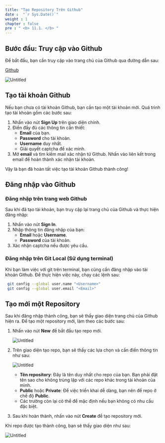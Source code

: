 ```yaml
---
title: "Tạo Repository Trên Github"
date :  "`r Sys.Date()`" 
weight : 1
chapter : false
pre : " <b> 11.1. </b> "
---
```

## Bước đầu: Truy cập vào Github

Để bắt đầu, bạn cần truy cập vào trang chủ của Github qua đường dẫn sau:

[Github](https://github.com/)

![Untitled](/images/Amplify%203cbaff98d368481ca9f4263f39f203c8/image.png)

## Tạo tài khoản Github

Nếu bạn chưa có tài khoản Github, bạn cần tạo một tài khoản mới. Quá trình tạo tài khoản gồm các bước sau:

1. Nhấn vào nút **Sign Up** trên giao diện chính.
2. Điền đầy đủ các thông tin cần thiết:
   - **Email** của bạn.
   - **Password** cho tài khoản.
   - **Username** duy nhất.
   - Giải quyết captcha để xác minh.
3. Mở **email** và tìm kiếm mail xác nhận từ Github. Nhấn vào liên kết trong email để hoàn thành xác nhận tài khoản.

Vậy là bạn đã hoàn tất việc tạo tài khoản Github thành công!

## Đăng nhập vào Github

### Đăng nhập trên trang web Github

Sau khi đã tạo tài khoản, bạn truy cập lại trang chủ của Github và thực hiện đăng nhập:

1. Nhấn vào nút **Sign In**.
2. Nhập thông tin đăng nhập của bạn:
   - **Email** hoặc **Username**.
   - **Password** của tài khoản.
3. Xác nhận captcha nếu được yêu cầu.

### Đăng nhập trên Git Local (Sử dụng terminal)

Khi bạn làm việc với git trên terminal, bạn cũng cần đăng nhập vào tài khoản Github. Để thực hiện việc này, chạy các lệnh sau:

```bash
 git config --global user.name "<Username>"
 git config --global user.email "<Email>"
```

## Tạo mới một Repository

Sau khi đăng nhập thành công, bạn sẽ thấy giao diện trang chủ của Github hiện ra. Để tạo một repository mới, làm theo các bước sau:

1. Nhấn vào nút **New** để bắt đầu tạo repo mới.

   ![Untitled](/images/Amplify%203cbaff98d368481ca9f4263f39f203c8/image%201.png)

2. Trên giao diện tạo repo, bạn sẽ thấy các lựa chọn và cần điền thông tin như sau:

   ![Untitled](/images/Amplify%203cbaff98d368481ca9f4263f39f203c8/image%202.png)

   - **Tên repository**: Đây là tên duy nhất cho repo của bạn. Bạn phải đặt tên sao cho không trùng lặp với các repo khác trong tài khoản của mình.
   - **Public** hoặc **Private**: Để việc triển khai dễ dàng, bạn nên để repo ở chế độ **Public**.
   - Các trường còn lại có thể để mặc định nếu bạn không có nhu cầu đặc biệt.

3. Sau khi hoàn thành, nhấn vào nút **Create** để tạo repository mới.

Khi repo được tạo thành công, bạn sẽ thấy giao diện như sau:

![Untitled](/images/Amplify%203cbaff98d368481ca9f4263f39f203c8/image%203.png)